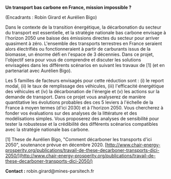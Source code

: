 **Un transport bas carbone en France, mission impossible ?**

(Encadrants : Robin Girard et Aurélien Bigo)

Dans le contexte de la transition énergétique, la décarbonation du
secteur du transport est essentielle, et la stratégie nationale bas
carbone envisage à l'horizon 2050 une baisse des émissions directes du
secteur pour arriver quasiment à zéro. L'ensemble des transports
terrestres en France seraient alors électrifiés ou fonctionneraient à
partir de carburants issus de la biomasse, un énorme défi en l'espace de
3 décennies. Dans ce projet, l'objectif sera pour vous de comprendre et
discuter les solutions envisagées dans les différents scénarios en
suivant les travaux de \[1\] (et en partenariat avec Aurélien Bigo).

Les 5 familles de facteurs envisagés pour cette réduction sont : (i) le
report modal, (ii) le taux de remplissage des véhicules, (iii)
l'efficacité énergétique des véhicules et (iv) la décarbonation de
l'énergie et (v) les actions sur la demande de transport. Dans ce projet
vous analyserez de manière quantitative les évolutions probables des ces
5 leviers à l'échelle de la France à moyen termes (d'ici 2030) et à
l'horizon 2050. Vous chercherez à fonder vos évaluations sur des
analyses de la littérature et des modélisations simples. Vous proposerez
des analyses de sensibilité pour tester la robustesse et la crédibilité
des différents scénarios compatibles avec la stratégie nationale bas
carbone.

\[1\] These de Aurélien Bigo, "Comment décarboner les transports d'ici
2050", soutenance prévue en décembre 2020.
[http://www.chair-energy-prosperity.org/publications/travail-de-these-decarboner-transports-dici-2050/](http://www.chair-energy-prosperity.org/publications/travail-de-these-decarboner-transports-dici-2050/)

**Contact :** robin.girard\@mines-parsitech.fr
